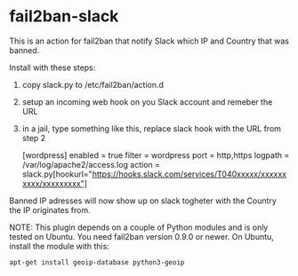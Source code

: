 # fail2ban-slack

This is an action for fail2ban that notify Slack which IP and Country that was banned.

Install with these steps:
1. copy slack.py to /etc/fail2ban/action.d
2. setup an incoming web hook on you Slack account and remeber the URL
3. in a jail, type something like this, replace slack hook with the URL from step 2

	[wordpress]
	enabled  = true
	filter   = wordpress
	port = http,https
	logpath  = /var/log/apache2/access.log
	action = slack.py[hookurl="https://hooks.slack.com/services/T040xxxxx/xxxxxxxxxx/xxxxxxxxx"]

Banned IP adresses will now show up on slack togheter with the Country the IP originates from.

NOTE:
This plugin depends on a couple of Python modules and is only tested on Ubuntu. You need fail2ban version 0.9.0 or newer. On Ubuntu, install the module with this:

	apt-get install geoip-database python3-geoip
